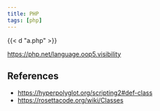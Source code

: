 ```yaml
---
title: PHP
tags: [php]
---
```


{{< d "a.php" >}}

<https://php.net/language.oop5.visibility>

## References

- <https://hyperpolyglot.org/scripting2#def-class>
- <https://rosettacode.org/wiki/Classes>
